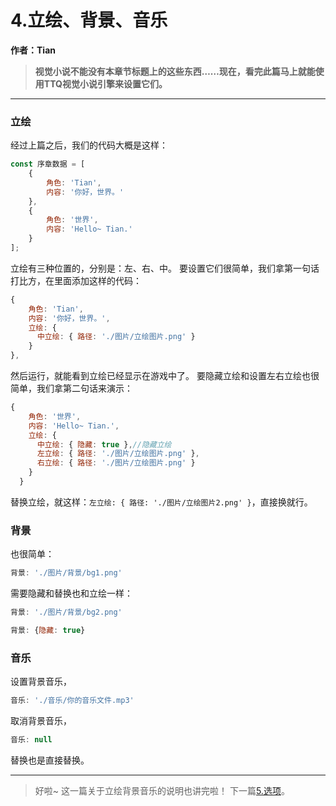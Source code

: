 # 4.立绘、背景、音乐

**作者：Tian**

> **视觉小说不能没有本章节标题上的这些东西……现在，看完此篇马上就能使用TTQ视觉小说引擎来设置它们。**

---

### 立绘

经过上篇之后，我们的代码大概是这样：
```JavaScript
const 序章数据 = [
    {
        角色: 'Tian',
        内容: '你好，世界。'
    },
    {
        角色: '世界',
        内容: 'Hello~ Tian.'
    }
];
```

立绘有三种位置的，分别是：左、右、中。
要设置它们很简单，我们拿第一句话打比方，在里面添加这样的代码：
```JavaScript
{
    角色: 'Tian',
    内容: '你好，世界。',
    立绘: {
      中立绘: { 路径: './图片/立绘图片.png' }
    }
},
```

然后运行，就能看到立绘已经显示在游戏中了。
要隐藏立绘和设置左右立绘也很简单，我们拿第二句话来演示：
```JavaScript
{
    角色: '世界',
    内容: 'Hello~ Tian.',
    立绘: {
      中立绘: { 隐藏: true },//隐藏立绘
      左立绘: { 路径: './图片/立绘图片.png' },
      右立绘: { 路径: './图片/立绘图片.png' }
    }
  }
```

替换立绘，就这样：`左立绘: { 路径: './图片/立绘图片2.png' }`，直接换就行。

### 背景

也很简单：
```JavaScript
背景: './图片/背景/bg1.png'
```

需要隐藏和替换也和立绘一样：
```JavaScript
背景: './图片/背景/bg2.png'
```

```JavaScript
背景: {隐藏: true}
```

### 音乐

设置背景音乐，
```JavaScript
音乐: './音乐/你的音乐文件.mp3'
```

取消背景音乐，
```JavaScript
音乐: null
```

替换也是直接替换。

---

> 好啦~ 这一篇关于立绘背景音乐的说明也讲完啦！
> 下一篇[5.选项](5.选项.md)。

